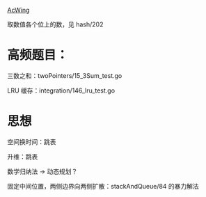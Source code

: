 [AcWing](https://www.acwing.com/problem/)

取数值各个位上的数，见 hash/202

# 高频题目：

三数之和：twoPointers/15_3Sum_test.go

LRU 缓存：integration/146_lru_test.go

# 思想

空间换时间：跳表

升维：跳表

数学归纳法 -> 动态规划？

固定中间位置，两侧边界向两侧扩散：stackAndQueue/84 的暴力解法
